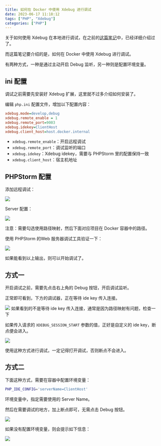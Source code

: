 ```yaml
---
title: 如何在 Docker 中使用 Xdebug 进行调试
date: 2023-06-17 11:18:12
tags: ["PHP", "Xdebug"]
categories: ["PHP"]
---
```


关于如何使用 Xdebug 在本地进行调试，在之前的[这篇笔记](https://www.0x2beace.com/use-phpstorm-to-configure-xdebug-under-windows-and-mac/)中，已经详细介绍过了。

而这篇笔记要介绍的是，如何在 Docker 中使用 Xdebug 进行调试。

<!-- more -->

有两种方式，一种是通过主动开启 Debug 监听，另一种则是配置环境变量。

## ini 配置
调试之前需要先安装好 Xdebug 扩展，这里就不过多介绍如何安装了。

编辑 `php.ini` 配置文件，增加以下配置内容：
```ini
xdebug.mode=develop,debug
xdebug.remote_enable = 1
xdebug.remote_port=9003
xdebug.idekey=ClientHost
xdebug.client_host=host.docker.internal
```

* `xdebug.remote_enable`：开启远程调试
* `xdebug.remote_port`：调试监听的端口
* `xdebug.idekey`：Xdebug idekey，需要与 PHPStorm 里的配置保持一致
* `xdebug.client_host`：宿主机地址

## PHPStorm 配置

添加远程调试：

![](https://cdn.jsdelivr.net/gh/0xAiKang/CDN/blog/images/20230617111449.png)

Server 配置：

![](https://cdn.jsdelivr.net/gh/0xAiKang/CDN/blog/images/20230617111501.png)

注意：需要勾选使用路径映射，然后下面对应项目在 Docker 容器中的路径。

使用 PHPStorm 的Web 服务器调试工具验证一下：

![](https://cdn.jsdelivr.net/gh/0xAiKang/CDN/blog/images/20230617111514.png)

如果能看到以上输出，则可以开始调试了。

## 方式一

开启调试之前，需要先点击右上角的 Debug 按钮，开启调试监听。

正常即可看到，下方的调试器，正在等待 ide key 传入连接。

![](https://cdn.jsdelivr.net/gh/0xAiKang/CDN/blog/images/20230617111528.png)
如果看到的不是等待 ide key 传入连接，通常是因为路径映射有问题，检查一下

如果传入请求的 `XDEBUG_SESSION_START` 参数的值，正好是自定义的 ide key，断点便会进入。

![](https://cdn.jsdelivr.net/gh/0xAiKang/CDN/blog/images/20230617111539.png)

使用这种方式进行调试，一定记得打开调试，否则断点不会进入。

## 方式二
下面这种方式，需要在容器中配置环境变量：

```bash
PHP_IDE_CONFIG='serverName=ClientHost'
```

环境变量中，指定需要使用的 Server Name。

然后在需要调试的地方，加上断点即可，无需点击 Debug 按钮。

![](https://cdn.jsdelivr.net/gh/0xAiKang/CDN/blog/images/20230617111550.png)

如果没有配置环境变量，则会提示如下信息：

![](https://cdn.jsdelivr.net/gh/0xAiKang/CDN/blog/images/20230617111617.png)